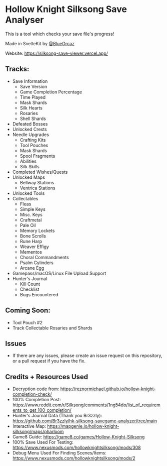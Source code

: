 # Hollow Knight Silksong Save Analyser

This is a tool which checks your save file's progress!

Made in SvelteKit by [@BlueOrcaz](https://github.com/BlueOrcaz)

Website: https://silksong-save-viewer.vercel.app/

## Tracks:
- Save Information
  - Save Version
  - Game Completion Percentage
  - Time Played
  - Mask Shards
  - Silk Hearts
  - Rosaries
  - Shell Shards
- Defeated Bosses
- Unlocked Crests
- Needle Upgrades
  - Crafting Kits
  - Tool Pouches
  - Mask Shards
  - Spool Fragments
  - Abilities
  - Silk Skills
- Completed Wishes/Quests
- Unlocked Maps
  - Bellway Stations
  - Ventrica Stations
- Unlocked Tools
- Collectables
  - Fleas
  - Simple Keys
  - Misc. Keys
  - Craftmetal
  - Pale Oil
  - Memory Lockets
  - Bone Scrolls
  - Rune Harp
  - Weaver Effigy
  - Mementos
  - Choral Commandments
  - Psalm Cylinders
  - Arcane Egg
- Gamepass/macOS/Linux File Upload Support
- Hunter's Journal
  - Kill Count
  - Checklist
  - Bugs Encountered

## Coming Soon:
- Tool Pouch #2
- Track Collectable Rosaries and Shards

## Issues
- If there are any issues, please create an issue request on this repository, or a pull request if you have the fix. 

## Credits + Resources Used
- Decryption code from: https://reznormichael.github.io/hollow-knight-completion-check/
- 100% Completion Post: https://www.reddit.com/r/Silksong/comments/1ng54do/list_of_requirements_to_get_100_completion/
- Hunter's Journal Data (Thank you Br3zzly): https://github.com/Br3zzly/hk-silksong-savegame-analyzer/tree/main
- Interactive Map: https://mapgenie.io/hollow-knight-silksong/maps/pharloom
- Game8 Guide: https://game8.co/games/Hollow-Knight-Silksong
- 100% Save Used For Testing: https://www.nexusmods.com/hollowknightsilksong/mods/308
- Debug Menu Used For Finding Scenes/Items: https://www.nexusmods.com/hollowknightsilksong/mods/2
